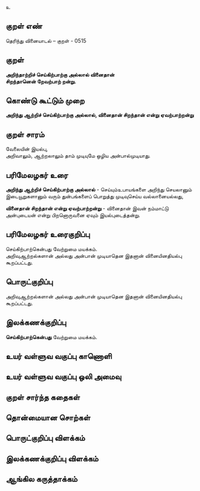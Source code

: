 உ

## குறள் எண் 

தெரிந்து வினையாடல்  – குறள் - 0515  

## குறள் 

**அறிந்தாற்றிச் செய்கிற்பாற்கு அல்லால் வினைதான்  
சிறந்தானென் றேவற்பாற் றன்று.**

## கொண்டு கூட்டும் முறை

**அறிந்து ஆற்றிச் செய்கிற்பாற்கு அல்லால், வினைதான் சிறந்தான் என்று ஏவற்பாற்றன்று**

## குறள் சாரம் 

வேலையின் இயல்பு,  
அறிவாலும், ஆற்றலாலும் தாம் முடியுமே ஒழிய அன்பால்முடியாது.  

## பரிமேலழகர் உரை

**அறிந்து ஆற்றிச் செய்கிற்பாற்கு அல்லால்** - செய்யும்உபாயங்களை அறிந்து செயலானும் இடையூறுகளானும் வரும் துன்பங்களைப் பொறுத்து முடிவுசெய்ய வல்லானையல்லது,  

**வினைதான் சிறந்தான் என்று ஏவற்பாற்றன்று** - வினைதான் இவன் நம்மாட்டு அன்புடையன் என்று பிறனொருவனை ஏவும் இயல்புடைத்தன்று. 

## பரிமேலழகர் உரைகுறிப்பு   

செய்கிற்பாற்கென்பது வேற்றுமை மயக்கம்.  
அறிவுஆற்றல்களான் அல்லது அன்பான் முடியாதென இதனான் வினையினதியல்பு கூறப்பட்டது.     

## பொருட்குறிப்பு 
  
அறிவுஆற்றல்களான் அல்லது அன்பான் முடியாதென இதனான் வினையினதியல்பு கூறப்பட்டது. 

## இலக்கணக்குறிப்பு  

**செய்கிற்பாற்கென்பது** வேற்றுமை மயக்கம்.  

## உயர் வள்ளுவ வகுப்பு காணொளி


## உயர் வள்ளுவ வகுப்பு ஒலி அமைவு 

 
## குறள் சார்ந்த கதைகள் 


## தொன்மையான சொற்கள்


## பொருட்குறிப்பு விளக்கம்


## இலக்கணக்குறிப்பு விளக்கம்


## ஆங்கில கருத்தாக்கம் 


